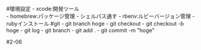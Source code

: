 #環境設定
    -   xcode:開発ツール  
    -   homebrew:パッケージ管理
        - シェルパス通す
    -   rbenv:ルビーバージョン管理
        - rubyインストール
#git
    - git branch hoge
    - git checkout
    - git checkout -b hoge
    - git log
    - git branch
    - git add .
    - git commit -m "hoge"

#2-06
